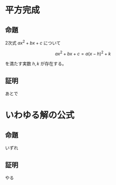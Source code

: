 # 平方完成

## 命題
2次式 $ax^2+bx+c$ について

$$
ax^2+bx+c = a(x-h)^2+k
$$

を満たす実数 $h,k$ が存在する。

## 証明

あとで

# いわゆる解の公式

## 命題

いずれ

## 証明

やる
